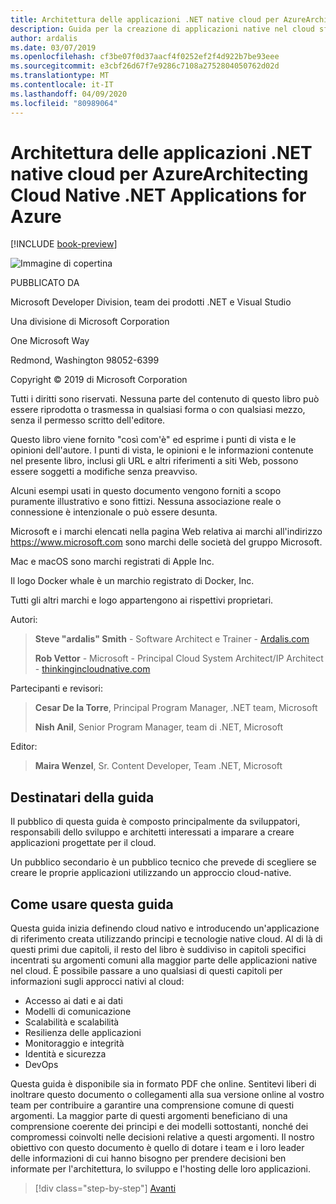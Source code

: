 ```yaml
---
title: Architettura delle applicazioni .NET native cloud per AzureArchitecting Cloud Native .NET Applications for Azure
description: Guida per la creazione di applicazioni native nel cloud sfruttando contenitori, microservizi e funzionalità senza server di Azure.A guide for building cloud-native applications leveraging containers, microservices, and serverless features of Azure.
author: ardalis
ms.date: 03/07/2019
ms.openlocfilehash: cf3be07f0d37aacf4f0252ef2f4d922b7be93eee
ms.sourcegitcommit: e3cbf26d67f7e9286c7108a2752804050762d02d
ms.translationtype: MT
ms.contentlocale: it-IT
ms.lasthandoff: 04/09/2020
ms.locfileid: "80989064"
---
```

# <a name="architecting-cloud-native-net-applications-for-azure"></a>Architettura delle applicazioni .NET native cloud per AzureArchitecting Cloud Native .NET Applications for Azure

[!INCLUDE [book-preview](../../../includes/book-preview.md)]

![Immagine di copertina](./media/cover.png)

PUBBLICATO DA

Microsoft Developer Division, team dei prodotti .NET e Visual Studio

Una divisione di Microsoft Corporation

One Microsoft Way

Redmond, Washington 98052-6399

Copyright &copy; 2019 di Microsoft Corporation

Tutti i diritti sono riservati. Nessuna parte del contenuto di questo libro può essere riprodotta o trasmessa in qualsiasi forma o con qualsiasi mezzo, senza il permesso scritto dell'editore.

Questo libro viene fornito "così com'è" ed esprime i punti di vista e le opinioni dell'autore. I punti di vista, le opinioni e le informazioni contenute nel presente libro, inclusi gli URL e altri riferimenti a siti Web, possono essere soggetti a modifiche senza preavviso.

 Alcuni esempi usati in questo documento vengono forniti a scopo puramente illustrativo e sono fittizi. Nessuna associazione reale o connessione è intenzionale o può essere desunta.

Microsoft e i marchi elencati nella pagina Web relativa ai marchi all'indirizzo https://www.microsoft.com sono marchi delle società del gruppo Microsoft.

Mac e macOS sono marchi registrati di Apple Inc.

Il logo Docker whale è un marchio registrato di Docker, Inc.

Tutti gli altri marchi e logo appartengono ai rispettivi proprietari.

Autori:

> **Steve "ardalis" Smith** - Software Architect e Trainer - [Ardalis.com](https://ardalis.com)
>
> **Rob Vettor** - Microsoft - Principal Cloud System Architect/IP Architect - [thinkingincloudnative.com](http://thinkingincloudnative.com/about/)

Partecipanti e revisori:

> **Cesar De la Torre**, Principal Program Manager, .NET team, Microsoft
>
> **Nish Anil**, Senior Program Manager, team di .NET, Microsoft

Editor:

> **Maira Wenzel**, Sr. Content Developer, Team .NET, Microsoft

## <a name="who-should-use-this-guide"></a>Destinatari della guida

Il pubblico di questa guida è composto principalmente da sviluppatori, responsabili dello sviluppo e architetti interessati a imparare a creare applicazioni progettate per il cloud.

Un pubblico secondario è un pubblico tecnico che prevede di scegliere se creare le proprie applicazioni utilizzando un approccio cloud-native.

## <a name="how-you-can-use-this-guide"></a>Come usare questa guida

Questa guida inizia definendo cloud nativo e introducendo un'applicazione di riferimento creata utilizzando principi e tecnologie native cloud. Al di là di questi primi due capitoli, il resto del libro è suddiviso in capitoli specifici incentrati su argomenti comuni alla maggior parte delle applicazioni native nel cloud. È possibile passare a uno qualsiasi di questi capitoli per informazioni sugli approcci nativi al cloud:

- Accesso ai dati e ai dati
- Modelli di comunicazione
- Scalabilità e scalabilità
- Resilienza delle applicazioni
- Monitoraggio e integrità
- Identità e sicurezza
- DevOps

Questa guida è disponibile sia in formato PDF che online. Sentitevi liberi di inoltrare questo documento o collegamenti alla sua versione online al vostro team per contribuire a garantire una comprensione comune di questi argomenti. La maggior parte di questi argomenti beneficiano di una comprensione coerente dei principi e dei modelli sottostanti, nonché dei compromessi coinvolti nelle decisioni relative a questi argomenti. Il nostro obiettivo con questo documento è quello di dotare i team e i loro leader delle informazioni di cui hanno bisogno per prendere decisioni ben informate per l'architettura, lo sviluppo e l'hosting delle loro applicazioni.

>[!div class="step-by-step"]
>[Avanti](introduction.md)
